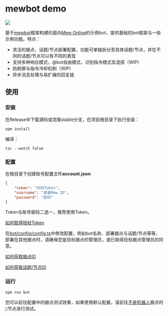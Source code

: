 # mewbot demo
[![](https://img.shields.io/badge/dynamic/json?color=%234279ea&label=Mew%20Online%20🤖&prefix=%E6%88%90%E5%91%98%20&query=%24.member_count&url=https%3A%2F%2Fapi.mew.fun%2Fapi%2Fv1%2Fnodes%2Fnot_a_robot&labelColor=30549f)](https://mew.fun/n/not_a_robot)

基于[mewbot](https://github.com/PamisuMyon/mewbot)框架构建的面向[Mew Online](https://mew.fun)的示例bot，提供基础的bot框架与一些示例功能。特点：

- 灵活的据点、话题/节点部署配置，功能可单独拆分至具体话题/节点，并在不同的话题/节点可以有不同的表现
- 支持多种响应模式，@bot自由模式、识别指令模式及混搭（WIP）
- 防刷屏与指令冷却机制（WIP）
- 异步消息处理与易扩展的回复链

## 使用
### 安装
在Release中下载源码或克隆stable分支，在项目根目录下执行安装：

```sh-session
npm install
```

编译：

```sh-session
tsc --watch false
```

### 配置
在根目录下创建账号配置文件**account.json**:

```json
{
    "token": "你的Token",
    "username": "或者Mew ID",
    "password": "密码"
}
```

Token与账号密码二选一，推荐使用Token。

[如何取得授权Token](https://github.com/PamisuMyon/mewbot/blob/main/documents/FAQ.md#如何授权)

在[bot/config/config.ts](src/bot/config/config.ts)中修改配置，例如bot名称、部署据点与话题/节点等等，部署在其他据点时，请确保您是目标据点的管理员，或已取得目标据点管理员的同意。

[如何获取据点ID](https://github.com/PamisuMyon/mewbot/blob/main/documents/FAQ.md#如何获取据点ID)

[如何获取话题/节点ID](https://github.com/PamisuMyon/mewbot/blob/main/documents/FAQ.md#如何获取话题节点ID)

### 运行

```sh-session
npm run bot
```

您可以前往配置中的据点测试效果，如果使用默认配置，请前往[不是机器人](https://mew.fun/n/not_a_robot)据点的`🍄`节点进行测试。

